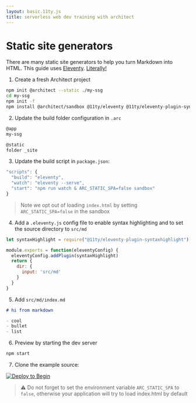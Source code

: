 ```yaml
---
layout: basic.11ty.js
title: serverless web dev training with architect
---
```


# Static site generators

There are many static site generators to help you turn Markdown into HTML. This guide uses [Eleventy](https://www.11ty.dev/). [Literally!](https://github.com/smallwins/training.begin.com)

1. Create a fresh Architect project

```bash
npm init @architect --static ./my-ssg
cd my-ssg
npm init -f
npm install @architect/sandbox @11ty/eleventy @11ty/eleventy-plugin-syntaxhighlight
```

2. Update the build folder configuration in `.arc`

```bash
@app
my-ssg

@static
folder _site
```

3. Update the build script in `package.json`:

```javascript
"scripts": {
  "build": "eleventy",
  "watch": "eleventy --serve",
  "start": "npm run watch & ARC_STATIC_SPA=false sandbox"
}
```
> Note we opt out of loading `index.html` by setting `ARC_STATIC_SPA=false` in the sandbox

4. Add a `.eleventy.js` config file to enable syntax highlighting and to set the source directory to `src/md`

```javascript
let syntaxHighlight = require("@11ty/eleventy-plugin-syntaxhighlight");

module.exports = function(eleventyConfig) {
  eleventyConfig.addPlugin(syntaxHighlight)
  return {
    dir: {
      input: 'src/md'
    }
  }
}
```

5. Add `src/md/index.md`

```md
# hi from markdown

- cool
- bullet
- list
```

6. Preview by starting the dev server

```bash
npm start
```

7. Clone the example source:

[![Deploy to Begin](https://static.begin.com/deploy-to-begin.svg)](https://begin.com/apps/create?template=https://github.com/begin-examples/learn-node-ssg)

> ⚠️ Do not forget to set the environment variable `ARC_STATIC_SPA` to `false`, otherwise your application will try to load index.html by default
